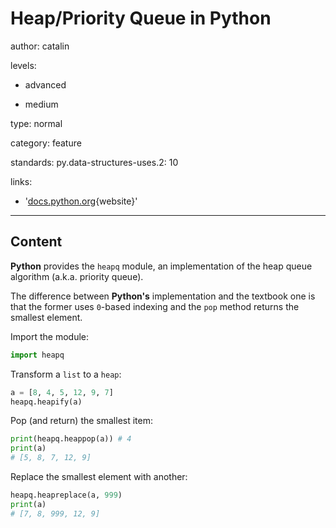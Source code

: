 # Heap/Priority Queue in Python
author: catalin

levels:

  - advanced

  - medium

type: normal

category: feature

standards:
  py.data-structures-uses.2: 10

links:

  - '[docs.python.org](https://docs.python.org/3.5/library/heapq.html){website}'

---
## Content

**Python** provides the `heapq` module, an implementation of the heap queue algorithm (a.k.a. priority queue).

The difference between **Python's** implementation and the textbook one is that the former uses `0`-based indexing and the `pop` method returns the smallest element.

Import the module:
```python
import heapq
```

Transform a `list` to a `heap`:
```python
a = [8, 4, 5, 12, 9, 7]
heapq.heapify(a)

```

Pop (and return) the smallest item:
```python
print(heapq.heappop(a)) # 4
print(a)
# [5, 8, 7, 12, 9]
```

Replace the smallest element with another:
```python
heapq.heapreplace(a, 999)
print(a)
# [7, 8, 999, 12, 9]
```